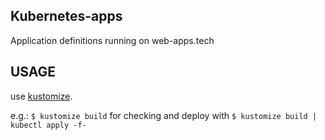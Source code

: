 Kubernetes-apps
---------------

Application definitions running on web-apps.tech

## USAGE

use [kustomize](https://github.com/kubernetes-sigs/kustomize).

e.g.: `$ kustomize build` for checking and deploy with `$ kustomize build | kubectl apply -f-`
